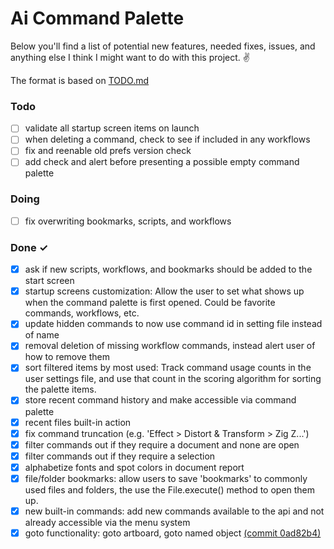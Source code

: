 # Ai Command Palette

Below you'll find a list of potential new features, needed fixes, issues, and anything else I think I might want to do with this project. ✌️

The format is based on [TODO.md](https://github.com/todomd/todo.md)

### Todo

- [ ] validate all startup screen items on launch
- [ ] when deleting a command, check to see if included in any workflows
- [ ] fix and reenable old prefs version check
- [ ] add check and alert before presenting a possible empty command palette

### Doing

- [ ] fix overwriting bookmarks, scripts, and workflows

### Done ✓

- [x] ask if new scripts, workflows, and bookmarks should be added to the start screen
- [x] startup screens customization: Allow the user to set what shows up when the command palette is first opened. Could be favorite commands, workflows, etc.
- [x] update hidden commands to now use command id in setting file instead of name
- [x] removal deletion of missing workflow commands, instead alert user of how to remove them
- [x] sort filtered items by most used: Track command usage counts in the user settings file, and use that count in the scoring algorithm for sorting the palette items.
- [x] store recent command history and make accessible via command palette
- [x] recent files built-in action
- [x] fix command truncation (e.g. 'Effect > Distort & Transform > Zig Z...')
- [x] filter commands out if they require a document and none are open
- [x] filter commands out if they require a selection
- [x] alphabetize fonts and spot colors in document report
- [x] file/folder bookmarks: allow users to save 'bookmarks' to commonly used files and folders, the use the File.execute() method to open them up.
- [x] new built-in commands: add new commands available to the api and not already accessible via the menu system
- [x] goto functionality: goto artboard, goto named object [(commit 0ad82b4)](https://github.com/joshbduncan/AiCommandPalette/commit/0ad82b4f250d49ebe5a0aacf87e7bd77bc4f46c0)